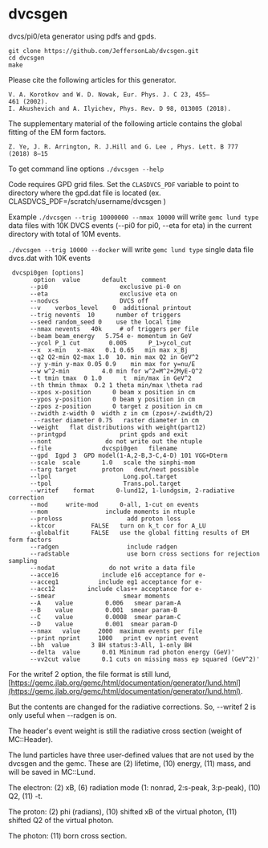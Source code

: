 # dvcsgen
dvcs/pi0/eta  generator using pdfs and gpds. 

```
git clone https://github.com/JeffersonLab/dvcsgen.git
cd dvcsgen
make
```

Please cite the following articles for this generator.
```
V. A. Korotkov and W. D. Nowak, Eur. Phys. J. C 23, 455–
461 (2002).
I. Akushevich and A. Ilyichev, Phys. Rev. D 98, 013005 (2018).
```

The supplementary material of the following article contains the global fitting of the EM form factors.
```
Z. Ye, J. R. Arrington, R. J.Hill and G. Lee , Phys. Lett. B 777 (2018) 8–15
```

To get command line options `./dvcsgen --help`

Code requires GPD grid files. Set the `CLASDVCS_PDF` variable to point to directory where the
gpd.dat file is located (ex. CLASDVCS_PDF=/scratch/username/dvcsgen )

Example
`./dvcsgen --trig 10000000 --nmax 10000`
will write `gemc lund type` data files with 10K DVCS events (--pi0 for pi0, --eta for eta) in the current directory  with total of 10M events.

`./dvcsgen --trig 10000 --docker`
will write `gemc lund type` single data file dvcs.dat with 10K events 



```
 dvcspi0gen [options]
       option  value      default    comment
      --pi0                    exclusive pi-0 on
      --eta                    exclusive eta on
      --nodvcs                 DVCS off
      --v    verbos_level    0  additional printout
      --trig nevents  10      number of triggers
      --seed random_seed 0    use the local time
      --nmax nevents   40k     # of triggers per file
      --beam beam_energy   5.754 e- momentum in GeV
      --ycol P_1 cut        0.005      P_1>ycol_cut
      --x  x-min   x-max   0.1 0.65   min max x_Bj
      --q2 Q2-min Q2-max 1.0  10. min max Q2 in GeV^2
      --y y-min y-max 0.05 0.9    min max for y=nu/E
      --w w^2-min         4.0 min for w^2=M^2+2MyE-Q^2
      --t tmin tmax  0 1.0      t  min/max in GeV^2
      --th thmin thmax  0.2 1 theta min/max \theta rad
      --xpos x-position      0 beam x position in cm
      --ypos y-position      0 beam y position in cm
      --zpos z-position      0 target z position in cm
      --zwidth z-width 0  width z in cm (zpos+/-zwidth/2)
       --raster diameter 0.75   raster diameter in cm
      --weight   flat distributions with weight(part12)
      --printgpd               print gpds and exit
      --nont               do not write out the ntuple
      --file              dvcspi0gen   filename
      --gpd  Igpd 3  GPD model(1-A,2-B,3-C,4-D) 101 VGG+Dterm
      --scale  scale      1.0   scale the sinphi-mom
      --targ target       proton   deut/neut possible
      --lpol                    Long.pol.target
      --tpol                    Trans.pol.target
      --writef    format      0-lund12, 1-lundgsim, 2-radiative correction
      --mod     write-mod      0-all, 1-cut on events
      --mom                include moments in ntuple
      --proloss                  add proton loss
      --ktcor          FALSE   turn on k_t cor for A_LU
      --globalfit      FALSE   use the global fitting results of EM form factors
      --radgen                   include radgen
      --radstable                use born cross sections for rejection sampling
      --nodat               do not write a data file
      --acce16            include e16 acceptance for e-
      --acceg1           include eg1 acceptance for e-
      --acc12         include clas++ acceptance for e-
      --smear                   smear moments
      --A    value         0.006   smear param-A
      --B    value         0.001  smear param-B
      --C    value         0.0008  smear param-C
      --D    value         0.001  smear param-D
      --nmax   value     2000  maximum events per file
      --print nprint     1000   print ev nprint event
      --bh  value      3 BH status:3-All, 1-only BH
      --delta  value      0.01 Minimum rad photon energy (GeV)'
      --vv2cut value      0.1 cuts on missing mass ep squared (GeV^2)'

```

For the writef 2 option, the file format is still lund, [https://gemc.jlab.org/gemc/html/documentation/generator/lund.html](https://gemc.jlab.org/gemc/html/documentation/generator/lund.html).

But the contents are changed for the radiative corrections.
So, --writef 2 is only useful when --radgen is on.

The header's event weight is still the radiative cross section (weight of MC::Header).

The lund particles have three user-defined values that are not used by the dvcsgen and the gemc.
These are (2) lifetime, (10) energy, (11) mass, and will be saved in MC::Lund.

The electron: (2) xB, (6) radiation mode (1: nonrad, 2:s-peak, 3:p-peak), (10) Q2, (11) -t.

The proton: (2) phi (radians), (10) shifted xB of the virtual photon, (11) shifted Q2 of the virtual photon.

The photon: (11) born cross section.